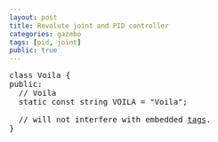 ```yaml
---
layout: post
title: Revolute joint and PID controller
categories: gazebo
tags: [pid, joint]
public: true
---
```


<script src="https://cdn.jsdelivr.net/gh/google/code-prettify@master/loader/run_prettify.js"></script>

<pre class="prettyprint">class Voila {
public:
  // Voila
  static const string VOILA = "Voila";

  // will not interfere with embedded <a href="#voila2">tags</a>.
}</pre>